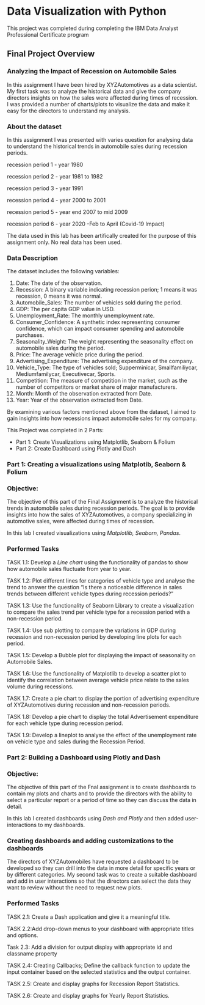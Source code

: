 # Data Visualization with Python
This project was completed during completing the IBM Data Analyst Professional Certificate program

## **Final Project Overview**

### **Analyzing the Impact of Recession on Automobile Sales**

In this assignment I have been hired by XYZAutomotives as a data scientist. My first task was to analyze the historical data and give the company directors insights on how the sales were affected during times of recession. I was provided a number of charts/plots to visualize the data and make it easy for the directors to understand my analysis.

### **About the dataset**

In this assignment I was presented with varies question for analysing data to understand the historical trends in automobile sales during recession periods.

recession period 1 - year 1980

recession period 2 - year 1981 to 1982

recession period 3 - year 1991

recession period 4 - year 2000 to 2001

recession period 5 - year end 2007 to mid 2009

recession period 6 - year 2020 -Feb to April (Covid-19 Impact)

The data used in this lab has been artifically created for the purpose of this assignment only. No real data has been used.

### **Data Description**

The dataset includes the following variables:

1. Date: The date of the observation.
2. Recession: A binary variable indicating recession perion; 1 means it was recession, 0 means it was normal.
3. Automobile_Sales: The number of vehicles sold during the period.
4. GDP: The per capita GDP value in USD.
5. Unemployment_Rate: The monthly unemployment rate.
6. Consumer_Confidence: A synthetic index representing consumer confidence, which can impact consumer spending and automobile purchases.
7. Seasonality_Weight: The weight representing the seasonality effect on automobile sales during the period.
8. Price: The average vehicle price during the period.
9. Advertising_Expenditure: The advertising expenditure of the company.
10. Vehicle_Type: The type of vehicles sold; Supperminicar, Smallfamiliycar, Mediumfamilycar, Executivecar, Sports.
11. Competition: The measure of competition in the market, such as the number of competitors or market share of major manufacturers.
12. Month: Month of the observation extracted from Date.
13. Year: Year of the observation extracted from Date.

By examining various factors mentioned above from the dataset, I aimed to gain insights into how recessions impact automobile sales for my company.

This Project was completed in 2 Parts:

- Part 1: Create Visualizations using Matplotlib, Seaborn & Folium
- Part 2: Create Dashboard using Plotly and Dash

### **Part 1: Creating a visualizations using Matplotib, Seaborn & Folium**

### **Objective:**

The objective of this part of the Final Assignment is to analyze the historical trends in automobile sales during recession periods. The goal is to provide insights into how the sales of XYZAutomotives, a company specializing in automotive sales, were affected during times of recession.

In this lab I created visualizations using *Matplotlib, Seaborn, Pandas*.

### **Performed Tasks**

TASK 1.1: Develop a *Line chart* using the functionality of pandas to show how automobile sales fluctuate from year to year.

TASK 1.2: Plot different lines for categories of vehicle type and analyse the trend to answer the question “Is there a noticeable difference in sales trends between different vehicle types during recession periods?”

TASK 1.3: Use the functionality of Seaborn Library to create a visualization to compare the sales trend per vehicle type for a recession period with a non-recession period.

TASK 1.4: Use sub plotting to compare the variations in GDP during recession and non-recession period by developing line plots for each period.

TASK 1.5: Develop a Bubble plot for displaying the impact of seasonality on Automobile Sales.

TASK 1.6: Use the functionality of Matplotlib to develop a scatter plot to identify the correlation between average vehicle price relate to the sales volume during recessions.

TASK 1.7: Create a pie chart to display the portion of advertising expenditure of XYZAutomotives during recession and non-recession periods.

TASK 1.8: Develop a pie chart to display the total Advertisement expenditure for each vehicle type during recession period.

TASK 1.9: Develop a lineplot to analyse the effect of the unemployment rate on vehicle type and sales during the Recession Period.

### **Part 2: Building a Dashboard using Plotly and Dash**

### **Objective:**

The objective of this part of the Fnal assignment is to create dashboards to contain my plots and charts and to provide the directors with the ability to select a particular report or a period of time so they can discuss the data in detail.

In this lab I created dashboards using *Dash and Plotly* and then added user-interactions to my dashboards.

### **Creating dashboards and adding customizations to the dashboards**

The directors of XYZAutomobiles have requested a dashboard to be developed so they can drill into the data in more detail for specific years or by different categories. My second task was to create a suitable dashboard and add in user interactions so that the directors can select the data they want to review without the need to request new plots.

### **Performed Tasks**

TASK 2.1: Create a Dash application and give it a meaningful title.

TASK 2.2:Add drop-down menus to your dashboard with appropriate titles and options.

Task 2.3: Add a division for output display with appropriate id and classname property

TASK 2.4: Creating Callbacks; Define the callback function to update the input container based on the selected statistics and the output container.

TASK 2.5: Create and display graphs for Recession Report Statistics.

TASK 2.6: Create and display graphs for Yearly Report Statistics.
